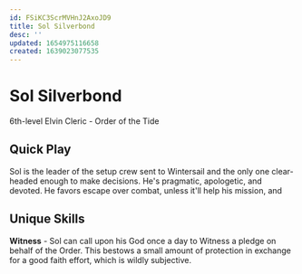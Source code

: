 ```yaml
---
id: FSiKC3ScrMVHnJ2AxoJD9
title: Sol Silverbond
desc: ''
updated: 1654975116658
created: 1639023077535
---
```


# Sol Silverbond

6th-level Elvin Cleric - Order of the Tide

## Quick Play

Sol is the leader of the setup crew sent to Wintersail and the only one clear-headed enough to make decisions. He's pragmatic, apologetic, and devoted. He favors escape over combat, unless it'll help his mission, and

## Unique Skills

**Witness** - Sol can call upon his God once a day to Witness a pledge on behalf of the Order. This bestows a small amount of protection in exchange for a good faith effort, which is wildly subjective.
